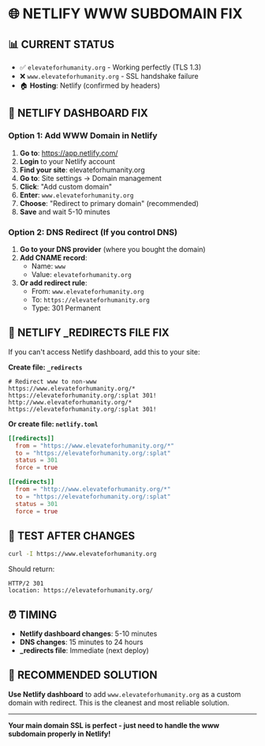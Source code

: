 # 🌐 NETLIFY WWW SUBDOMAIN FIX

## 📊 CURRENT STATUS
- ✅ `elevateforhumanity.org` - Working perfectly (TLS 1.3)
- ❌ `www.elevateforhumanity.org` - SSL handshake failure
- 🏠 **Hosting**: Netlify (confirmed by headers)

## 🚀 NETLIFY DASHBOARD FIX

### Option 1: Add WWW Domain in Netlify
1. **Go to**: https://app.netlify.com/
2. **Login** to your Netlify account
3. **Find your site**: elevateforhumanity.org
4. **Go to**: Site settings → Domain management
5. **Click**: "Add custom domain"
6. **Enter**: `www.elevateforhumanity.org`
7. **Choose**: "Redirect to primary domain" (recommended)
8. **Save** and wait 5-10 minutes

### Option 2: DNS Redirect (If you control DNS)
1. **Go to your DNS provider** (where you bought the domain)
2. **Add CNAME record**:
   - Name: `www`
   - Value: `elevateforhumanity.org`
3. **Or add redirect rule**:
   - From: `www.elevateforhumanity.org`
   - To: `https://elevateforhumanity.org`
   - Type: 301 Permanent

## 🔧 NETLIFY _REDIRECTS FILE FIX

If you can't access Netlify dashboard, add this to your site:

**Create file: `_redirects`**
```
# Redirect www to non-www
https://www.elevateforhumanity.org/* https://elevateforhumanity.org/:splat 301!
http://www.elevateforhumanity.org/* https://elevateforhumanity.org/:splat 301!
```

**Or create file: `netlify.toml`**
```toml
[[redirects]]
  from = "https://www.elevateforhumanity.org/*"
  to = "https://elevateforhumanity.org/:splat"
  status = 301
  force = true

[[redirects]]
  from = "http://www.elevateforhumanity.org/*"
  to = "https://elevateforhumanity.org/:splat"
  status = 301
  force = true
```

## 🧪 TEST AFTER CHANGES

```bash
curl -I https://www.elevateforhumanity.org
```

Should return:
```
HTTP/2 301
location: https://elevateforhumanity.org/
```

## ⏰ TIMING

- **Netlify dashboard changes**: 5-10 minutes
- **DNS changes**: 15 minutes to 24 hours
- **_redirects file**: Immediate (next deploy)

## 🎯 RECOMMENDED SOLUTION

**Use Netlify dashboard** to add `www.elevateforhumanity.org` as a custom domain with redirect. This is the cleanest and most reliable solution.

---

**Your main domain SSL is perfect - just need to handle the www subdomain properly in Netlify!**